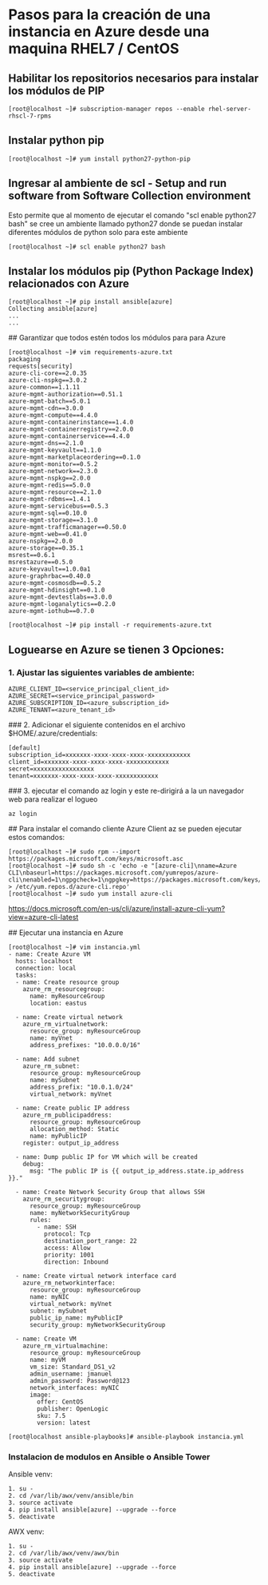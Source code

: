 # Pasos para la creación de una instancia en Azure desde una maquina RHEL7 / CentOS

## Habilitar los repositorios necesarios para instalar los módulos de PIP 
```
[root@localhost ~]# subscription-manager repos --enable rhel-server-rhscl-7-rpms
``` 

## Instalar python pip
```
[root@localhost ~]# yum install python27-python-pip
``` 

## Ingresar al ambiente de scl - Setup and run software from Software Collection environment
Esto permite que al momento de ejecutar el comando "scl enable python27 bash" se cree un ambiente llamado python27 donde se puedan instalar diferentes módulos de python solo para este ambiente

```
[root@localhost ~]# scl enable python27 bash
```
## Instalar los módulos pip (Python Package Index) relacionados con Azure
```
[root@localhost ~]# pip install ansible[azure]
Collecting ansible[azure]
...
...
```

## Garantizar que todos estén todos los módulos para para Azure
```
[root@localhost ~]# vim requirements-azure.txt
packaging
requests[security]
azure-cli-core==2.0.35
azure-cli-nspkg==3.0.2
azure-common==1.1.11
azure-mgmt-authorization==0.51.1
azure-mgmt-batch==5.0.1
azure-mgmt-cdn==3.0.0
azure-mgmt-compute==4.4.0
azure-mgmt-containerinstance==1.4.0
azure-mgmt-containerregistry==2.0.0
azure-mgmt-containerservice==4.4.0
azure-mgmt-dns==2.1.0
azure-mgmt-keyvault==1.1.0
azure-mgmt-marketplaceordering==0.1.0
azure-mgmt-monitor==0.5.2
azure-mgmt-network==2.3.0
azure-mgmt-nspkg==2.0.0
azure-mgmt-redis==5.0.0
azure-mgmt-resource==2.1.0
azure-mgmt-rdbms==1.4.1
azure-mgmt-servicebus==0.5.3
azure-mgmt-sql==0.10.0
azure-mgmt-storage==3.1.0
azure-mgmt-trafficmanager==0.50.0
azure-mgmt-web==0.41.0
azure-nspkg==2.0.0
azure-storage==0.35.1
msrest==0.6.1
msrestazure==0.5.0
azure-keyvault==1.0.0a1
azure-graphrbac==0.40.0
azure-mgmt-cosmosdb==0.5.2
azure-mgmt-hdinsight==0.1.0
azure-mgmt-devtestlabs==3.0.0
azure-mgmt-loganalytics==0.2.0
azure-mgmt-iothub==0.7.0

[root@localhost ~]# pip install -r requirements-azure.txt
```

## Loguearse en Azure se tienen 3 Opciones:

### 1. Ajustar las siguientes variables de ambiente:
```
AZURE_CLIENT_ID=<service_principal_client_id>
AZURE_SECRET=<service_principal_password>
AZURE_SUBSCRIPTION_ID=<azure_subscription_id>
AZURE_TENANT=<azure_tenant_id>
```

### 2. Adicionar el siguiente contenidos en el archivo $HOME/.azure/credentials:
```
[default]
subscription_id=xxxxxxx-xxxx-xxxx-xxxx-xxxxxxxxxxxx
client_id=xxxxxxx-xxxx-xxxx-xxxx-xxxxxxxxxxxx
secret=xxxxxxxxxxxxxxxxx
tenant=xxxxxxx-xxxx-xxxx-xxxx-xxxxxxxxxxxx
```


### 3. ejecutar el comando az login y este re-dirigirá a la un navegador web para realizar el logueo
```
az login
```
## Para instalar el comando cliente Azure Client az se pueden ejecutar estos comandos:
```
[root@localhost ~]# sudo rpm --import https://packages.microsoft.com/keys/microsoft.asc
[root@localhost ~]# sudo sh -c 'echo -e "[azure-cli]\nname=Azure CLI\nbaseurl=https://packages.microsoft.com/yumrepos/azure-cli\nenabled=1\ngpgcheck=1\ngpgkey=https://packages.microsoft.com/keys/microsoft.asc" > /etc/yum.repos.d/azure-cli.repo'
[root@localhost ~]# sudo yum install azure-cli
```
https://docs.microsoft.com/en-us/cli/azure/install-azure-cli-yum?view=azure-cli-latest



## Ejecutar una instancia en Azure
```
[root@localhost ~]# vim instancia.yml
- name: Create Azure VM
  hosts: localhost
  connection: local
  tasks:
  - name: Create resource group
    azure_rm_resourcegroup:
      name: myResourceGroup
      location: eastus

  - name: Create virtual network
    azure_rm_virtualnetwork:
      resource_group: myResourceGroup
      name: myVnet
      address_prefixes: "10.0.0.0/16"

  - name: Add subnet
    azure_rm_subnet:
      resource_group: myResourceGroup
      name: mySubnet
      address_prefix: "10.0.1.0/24"
      virtual_network: myVnet

  - name: Create public IP address
    azure_rm_publicipaddress:
      resource_group: myResourceGroup
      allocation_method: Static
      name: myPublicIP
    register: output_ip_address

  - name: Dump public IP for VM which will be created
    debug:
      msg: "The public IP is {{ output_ip_address.state.ip_address }}."

  - name: Create Network Security Group that allows SSH
    azure_rm_securitygroup:
      resource_group: myResourceGroup
      name: myNetworkSecurityGroup
      rules:
        - name: SSH
          protocol: Tcp
          destination_port_range: 22
          access: Allow
          priority: 1001
          direction: Inbound

  - name: Create virtual network interface card
    azure_rm_networkinterface:
      resource_group: myResourceGroup
      name: myNIC
      virtual_network: myVnet
      subnet: mySubnet
      public_ip_name: myPublicIP
      security_group: myNetworkSecurityGroup

  - name: Create VM
    azure_rm_virtualmachine:
      resource_group: myResourceGroup
      name: myVM
      vm_size: Standard_DS1_v2
      admin_username: jmanuel
      admin_password: Password@123
      network_interfaces: myNIC
      image:
        offer: CentOS
        publisher: OpenLogic
        sku: 7.5
        version: latest

[root@localhost ansible-playbooks]# ansible-playbook instancia.yml
```


### Instalacion de modulos en Ansible o Ansible Tower

Ansible venv:
```
1. su -
2. cd /var/lib/awx/venv/ansible/bin
3. source activate
4. pip install ansible[azure] --upgrade --force
5. deactivate
```

AWX venv:
```
1. su -
2. cd /var/lib/awx/venv/awx/bin
3. source activate
4. pip install ansible[azure] --upgrade --force
5. deactivate
```
